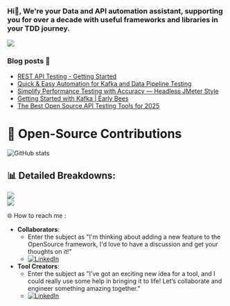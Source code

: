 ### Hi👋, We're your Data and API automation assistant, supporting you for over a decade with useful frameworks and libraries in your TDD journey.

![](https://komarev.com/ghpvc/?username=authorjapps)

<!--
**authorjapps/authorjapps** is a ✨ _special_ ✨ repository because its `README.md` (this file) appears on your GitHub profile.

Here are some ideas to get you started:

- 🔭 I’m currently working on ...
- 🌱 I’m currently learning ...
- 👯 I’m looking to collaborate on ...
- 🤔 I’m looking for help with ...
- 💬 Ask me about ...
- 📫 How to reach me: ...
- 😄 Pronouns: ...
- ⚡ Fun fact: ...
-->
### Blog posts 💫
- [REST API Testing - Getting Started](https://dzone.com/articles/rest-api-testing-using-the-zerocode-json-based-bdd)
- [Quick & Easy Automation for Kafka and Data Pipeline Testing](https://dzone.com/articles/a-quick-and-practical-example-of-kafka-testing)
- [Simplify Performance Testing with Accuracy — Headless JMeter Style](https://dzone.com/articles/how-we-do-performance-testing-easily-efficiently-a)
- [Getting Started with Kafka | Early Bees](https://dzone.com/articles/quick-overview-of-concepts-for-kafka-testing)
- [The Best Open Source API Testing Tools for 2025](https://testguild.com/12-open-source-api-testing-tools-rest-soap-services/#ZeroCode:~:text=Zerocode%20Open%20Source%20enables%20you)


# 🔆 Open-Source Contributions
![GitHub stats](https://github-readme-stats.vercel.app/api?include_all_commits=true&username=authorjapps&show_icons=true&hide_rank=false&hide_title=true)

## 📊 Detailed Breakdowns:
![](https://github-readme-streak-stats.herokuapp.com/?user=authorjapps&theme=vision-friendly-dark&hide_border=false)<br/>
![](https://github-readme-stats.vercel.app/api/top-langs/?username=authorjapps&theme=vision-friendly-dark&hide_border=false&include_all_commits=true&count_private=false&layout=compact)


🌐 How to reach me : 
- **Collaborators**:
  - Enter the subject as "I'm thinking about adding a new feature to the OpenSource framework, I'd love to have a discussion and get your thoughts on it!"
  - [![LinkedIn](https://img.shields.io/badge/Book%20a%20Free%20Meeting(15min)-8A2BE2)](https://calendar.app.google/V99mEP5YBxbQ5xig7)
- **Tool Creators**:
  - Enter the subject as "I’ve got an exciting new idea for a tool, and I could really use some help in bringing it to life! Let’s collaborate and engineer something amazing together."
  - [![LinkedIn](https://img.shields.io/badge/Book%20a%20Free%20Meeting(15min)-8A2BE2)](https://calendar.app.google/V99mEP5YBxbQ5xig7)

<!-- - [![LinkedIn](https://img.shields.io/badge/LinkedIn-%230077B5.svg?logo=linkedin&logoColor=white)](https://linkedin.com/in/ncnayak) -->
